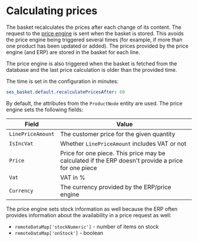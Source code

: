 # Calculating prices

The basket recalculates the prices after each change of its content.
The request to the [price engine](../pricing/price_engine.md) is sent when the basket is stored.
This avoids the price engine being triggered several times (for example, if more than one product has been updated or added).
The prices provided by the price engine (and ERP) are stored in the basket for each line.

The price engine is also triggered when the basket is fetched from the database and the last price calculation is older than the provided time.

The time is set in the configuration in minutes:

``` yaml
ses_basket.default.recalculatePricesAfter: 60
```

By default, the attributes from the `ProductNode` entity are used. 
The price engine sets the following fields:

|Field|Value|
|--- |--- |
|`LinePriceAmount`|The customer price for the given quantity|
|`IsIncVat`|Whether `LinePriceAmount` includes VAT or not|
|`Price`|Price for one piece. This price may be calculated if the ERP doesn't provide a price for one piece|
|`Vat`|VAT in %|
|`Currency`|The currency provided by the ERP/price engine|

The price engine sets stock information as well because the ERP often provides information about the availability in a price request as well:

- `remoteDataMap['stockNumeric']` - number of items on stock
- `remoteDataMap['onStock']` - boolean
